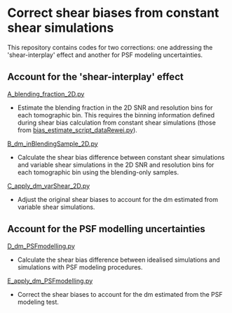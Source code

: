 # Correct shear biases from constant shear simulations

This repository contains codes for two corrections: one addressing the 'shear-interplay' effect and another for PSF modeling uncertainties.

## Account for the 'shear-interplay' effect 

[A_blending_fraction_2D.py](https://github.com/KiDS-WL/MultiBand_ImSim/tree/main/correction_varShear_PSFmodelling/A_blending_fraction_2D.py)

- Estimate the blending fraction in the 2D SNR and resolution bins for each tomographic bin. This requires the binning information defined during shear bias calculation from constant shear simulations (those from [bias_estimate_script_dataRewei.py](https://github.com/KiDS-WL/MultiBand_ImSim/tree/main/biasEstimation/bias_estimate_script_dataRewei.py)).

[B_dm_inBlendingSample_2D.py](https://github.com/KiDS-WL/MultiBand_ImSim/tree/main/correction_varShear_PSFmodelling/B_dm_inBlendingSample_2D.py)

- Calculate the shear bias difference between constant shear simulations and variable shear simulations in the 2D SNR and resolution bins for each tomographic bin using the blending-only samples.

[C_apply_dm_varShear_2D.py](https://github.com/KiDS-WL/MultiBand_ImSim/tree/main/correction_varShear_PSFmodelling/C_apply_dm_varShear_2D.py)

- Adjust the original shear biases to account for the dm estimated from variable shear simulations.

## Account for the PSF modelling uncertainties

[D_dm_PSFmodelling.py](https://github.com/KiDS-WL/MultiBand_ImSim/tree/main/correction_varShear_PSFmodelling/D_dm_PSFmodelling.py)

- Calculate the shear bias difference between idealised simulations and simulations with PSF modeling procedures.

[E_apply_dm_PSFmodelling.py](https://github.com/KiDS-WL/MultiBand_ImSim/tree/main/correction_varShear_PSFmodelling/E_apply_dm_PSFmodelling.py)

- Correct the shear biases to account for the dm estimated from the PSF modeling test.


